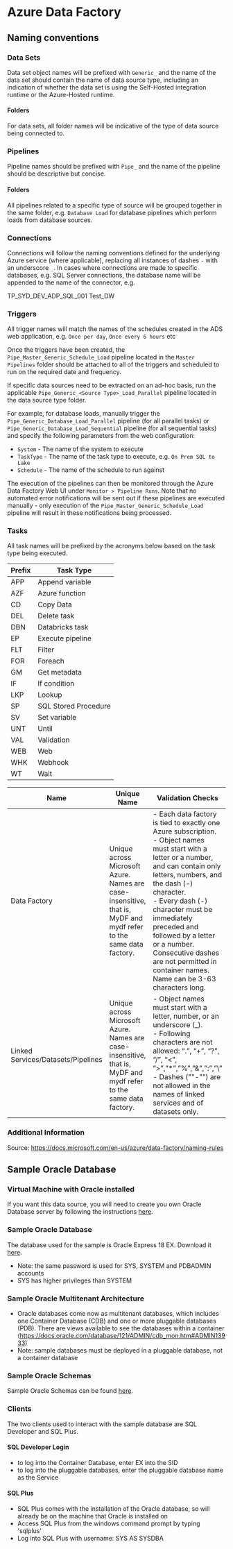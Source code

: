 # Azure Data Factory

## Naming conventions

### Data Sets

Data set object names will be prefixed with `Generic_` and the name of the data set should contain the name of data source type, including an indication of whether the data set is using the Self-Hosted integration runtime or the Azure-Hosted runtime.

#### Folders

For data sets, all folder names will be indicative of the type of data source being connected to.

### Pipelines

Pipeline names should be prefixed with `Pipe_` and the name of the pipeline should be descriptive but concise.

#### Folders

All pipelines related to a specific type of source will be grouped together in the same folder, e.g. `Database Load` for database pipelines which perform loads from database sources.

### Connections

Connections will follow the naming conventions defined for the underlying Azure service (where applicable), replacing all instances of dashes `-` with an underscore `_`. In cases where connections are made to specific databases, e.g. SQL Server connections, the database name will be appended to the name of the connector, e.g.

TP_SYD_DEV_ADP_SQL_001 Test_DW

### Triggers

All trigger names will match the names of the schedules created in the ADS web application, e.g. `Once per day`, `Once every 6 hours` etc

Once the triggers have been created, the `Pipe_Master_Generic_Schedule_Load` pipeline located in the `Master Pipelines` folder should be attached to all of the triggers and scheduled to run on the required date and frequency.

If specific data sources need to be extracted on an ad-hoc basis, run the applicable `Pipe_Generic_<Source Type>_Load_Parallel` pipeline located in the data source type folder.

For example, for database loads, manually trigger the `Pipe_Generic_Database_Load_Parallel` pipeline (for all parallel tasks) or `Pipe_Generic_Database_Load_Sequential` pipeline (for all sequential tasks) and specify the following parameters from the web configuration:

- `System` - The name of the system to execute
- `TaskType` - The name of the task type to execute, e.g. `On Prem SQL to Lake`
- `Schedule` - The name of the schedule to run against

The execution of the pipelines can then be monitored through the Azure Data Factory Web UI under `Monitor > Pipeline Runs`. Note that no automated error notifications will be sent out if these pipelines are executed manually - only execution of the `Pipe_Master_Generic_Schedule_Load` pipeline will result in these notifications being processed.

### Tasks

All task names will be prefixed by the acronyms below based on the task type being executed.

| Prefix | Task Type            |
| ------ | -------------------- |
| APP    | Append variable      |
| AZF    | Azure function       |
| CD     | Copy Data            |
| DEL    | Delete task          |
| DBN    | Databricks task      |
| EP     | Execute pipeline     |
| FLT    | Filter               |
| FOR    | Foreach              |
| GM     | Get metadata         |
| IF     | If condition         |
| LKP    | Lookup               |
| SP     | SQL Stored Procedure |
| SV     | Set variable         |
| UNT    | Until                |
| VAL    | Validation           |
| WEB    | Web                  |
| WHK    | Webhook              |
| WT     | Wait                 |

| Name                               | Unique Name                                                                                                       | Validation Checks                                                                                                                                                                                                                                                                                                                                                                         |
| ---------------------------------- | ----------------------------------------------------------------------------------------------------------------- | ----------------------------------------------------------------------------------------------------------------------------------------------------------------------------------------------------------------------------------------------------------------------------------------------------------------------------------------------------------------------------------------- |
| Data Factory                       | Unique across Microsoft Azure. Names are case-insensitive, that is, MyDF and mydf refer to the same data factory. | - Each data factory is tied to exactly one Azure subscription. <br> - Object names must start with a letter or a number, and can contain only letters, numbers, and the dash (-) character. <br> - Every dash (-) character must be immediately preceded and followed by a letter or a number. Consecutive dashes are not permitted in container names. Name can be 3-63 characters long. |
| Linked Services/Datasets/Pipelines | Unique across Microsoft Azure. Names are case-insensitive, that is, MyDF and mydf refer to the same data factory. | - Object names must start with a letter, number, or an underscore (\_). <br> - Following characters are not allowed: “.”, “+”, “?”, “/”, “<”, ”>”,”\*”,”%”,”&”,”:”,”\” <br> - Dashes (""-"") are not allowed in the names of linked services and of datasets only.                                                                                                                        |

### Additional Information

Source: https://docs.microsoft.com/en-us/azure/data-factory/naming-rules

## Sample Oracle Database

### Virtual Machine with Oracle installed

If you want this data source, you will need to create you own Oracle Database server by following the instructions [here](https://docs.oracle.com/en/database/oracle/oracle-database/18/xeinw/).

### Sample Oracle Database

The database used for the sample is Oracle Express 18 EX. Download it [here](https://www.oracle.com/database/technologies/xe-downloads.html).

- Note: the same password is used for SYS, SYSTEM and PDBADMIN accounts
- SYS has higher privileges than SYSTEM

### Sample Oracle Multitenant Architecture

- Oracle databases come now as multitenant databases, which includes one Container Database (CDB) and one or more pluggable databases (PDB). There are views available to see the databases within a container (https://docs.oracle.com/database/121/ADMIN/cdb_mon.htm#ADMIN13933)
- Note: sample databases must be deployed in a pluggable database, not a container database

### Sample Oracle Schemas

Sample Oracle Schemas can be found [here](https://docs.oracle.com/en/database/oracle/oracle-database/18/comsc/index.html).

### Clients

The two clients used to interact with the sample database are SQL Developer and SQL Plus.

#### SQL Developer Login

- to log into the Container Database, enter EX into the SID
- to log into the pluggable databases, enter the pluggable database name as the Service

#### SQL Plus

- SQL Plus comes with the installation of the Oracle database, so will already be on the machine that Oracle is installed on
- Access SQL Plus from the windows command prompt by typing 'sqlplus'
- Log into SQL Plus with username: SYS AS SYSDBA
